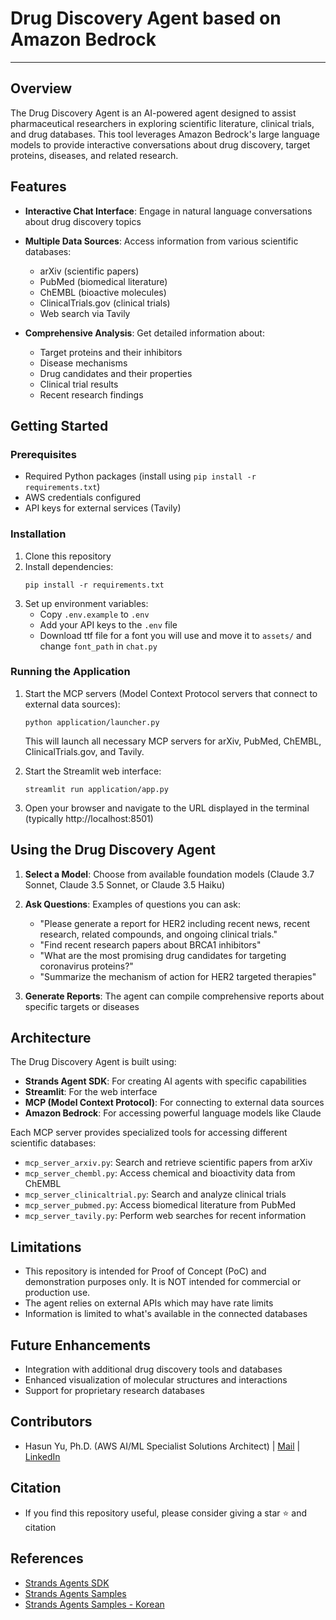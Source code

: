 <h1 align="left"><b>Drug Discovery Agent based on Amazon Bedrock</b></h1>

- - -

## Overview

The Drug Discovery Agent is an AI-powered agent designed to assist pharmaceutical researchers in exploring scientific literature, clinical trials, and drug databases. This tool leverages Amazon Bedrock's large language models to provide interactive conversations about drug discovery, target proteins, diseases, and related research.

## Features

- **Interactive Chat Interface**: Engage in natural language conversations about drug discovery topics
- **Multiple Data Sources**: Access information from various scientific databases:
  - arXiv (scientific papers)
  - PubMed (biomedical literature)
  - ChEMBL (bioactive molecules)
  - ClinicalTrials.gov (clinical trials)
  - Web search via Tavily

- **Comprehensive Analysis**: Get detailed information about:
  - Target proteins and their inhibitors
  - Disease mechanisms
  - Drug candidates and their properties
  - Clinical trial results
  - Recent research findings

## Getting Started

### Prerequisites
- Required Python packages (install using `pip install -r requirements.txt`)
- AWS credentials configured
- API keys for external services (Tavily)

### Installation

1. Clone this repository
2. Install dependencies:
   ```
   pip install -r requirements.txt
   ```
3. Set up environment variables:
   - Copy `.env.example` to `.env`
   - Add your API keys to the `.env` file
   - Download ttf file for a font you will use and move it to `assets/` and change `font_path` in `chat.py`

### Running the Application

1. Start the MCP servers (Model Context Protocol servers that connect to external data sources):
   ```
   python application/launcher.py
   ```
   This will launch all necessary MCP servers for arXiv, PubMed, ChEMBL, ClinicalTrials.gov, and Tavily.

2. Start the Streamlit web interface:
   ```
   streamlit run application/app.py
   ```

3. Open your browser and navigate to the URL displayed in the terminal (typically http://localhost:8501)

## Using the Drug Discovery Agent

1. **Select a Model**: Choose from available foundation models (Claude 3.7 Sonnet, Claude 3.5 Sonnet, or Claude 3.5 Haiku)

2. **Ask Questions**: Examples of questions you can ask:
   - "Please generate a report for HER2 including recent news, recent research, related compounds, and ongoing clinical trials."
   - "Find recent research papers about BRCA1 inhibitors"
   - "What are the most promising drug candidates for targeting coronavirus proteins?"
   - "Summarize the mechanism of action for HER2 targeted therapies"
   
3. **Generate Reports**: The agent can compile comprehensive reports about specific targets or diseases

## Architecture

The Drug Discovery Agent is built using:

- **Strands Agent SDK**: For creating AI agents with specific capabilities
- **Streamlit**: For the web interface
- **MCP (Model Context Protocol)**: For connecting to external data sources
- **Amazon Bedrock**: For accessing powerful language models like Claude

Each MCP server provides specialized tools for accessing different scientific databases:
- `mcp_server_arxiv.py`: Search and retrieve scientific papers from arXiv
- `mcp_server_chembl.py`: Access chemical and bioactivity data from ChEMBL
- `mcp_server_clinicaltrial.py`: Search and analyze clinical trials
- `mcp_server_pubmed.py`: Access biomedical literature from PubMed
- `mcp_server_tavily.py`: Perform web searches for recent information

## Limitations
- This repository is intended for Proof of Concept (PoC) and demonstration purposes only. It is NOT intended for commercial or production use.
- The agent relies on external APIs which may have rate limits
- Information is limited to what's available in the connected databases

## Future Enhancements
- Integration with additional drug discovery tools and databases
- Enhanced visualization of molecular structures and interactions
- Support for proprietary research databases

## Contributors
- Hasun Yu, Ph.D. (AWS AI/ML Specialist Solutions Architect) | [Mail](mailto:hasunyu@amazon.com) | [LinkedIn](https://www.linkedin.com/in/hasunyu/)

## Citation
- If you find this repository useful, please consider giving a star ⭐ and citation

## References
- [Strands Agents SDK](https://strandsagents.com/0.1.x/)
- [Strands Agents Samples](https://github.com/strands-agents/samples/tree/main)
- [Strands Agents Samples - Korean](https://github.com/kyopark2014/strands-agent)
